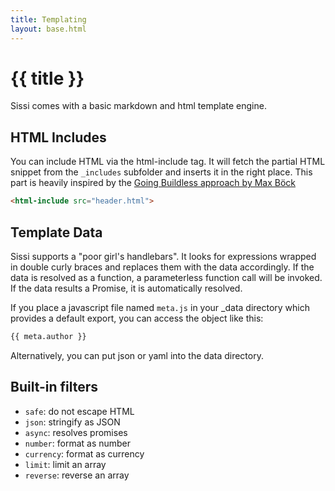 ```yaml
---
title: Templating
layout: base.html
---
```

# {{ title }}

Sissi comes with a basic markdown and html template engine.

## HTML Includes

You can include HTML via the html-include tag. It will fetch the partial HTML snippet from the `_includes` subfolder and inserts it in the right place. This part is heavily inspired by the [Going Buildless approach by Max Böck](https://mxb.dev/blog/buildless/) 

```html
<html-include src="header.html">
```

## Template Data

Sissi supports a "poor girl's handlebars". It looks for expressions wrapped in double curly braces and replaces them with the data accordingly. If the data is resolved as a function, a parameterless function call will be invoked. If the data results a Promise, it is automatically resolved.

If you place a javascript file named `meta.js` in your _data directory which provides a default export, you can access the object like this:

```html
{{ meta.author }}
```

Alternatively, you can put json or yaml into the data directory.

## Built-in filters

- `safe`: do not escape HTML
- `json`: stringify as JSON
- `async`: resolves promises
- `number`: format as number
- `currency`: format as currency
- `limit`: limit an array
- `reverse`: reverse an array

